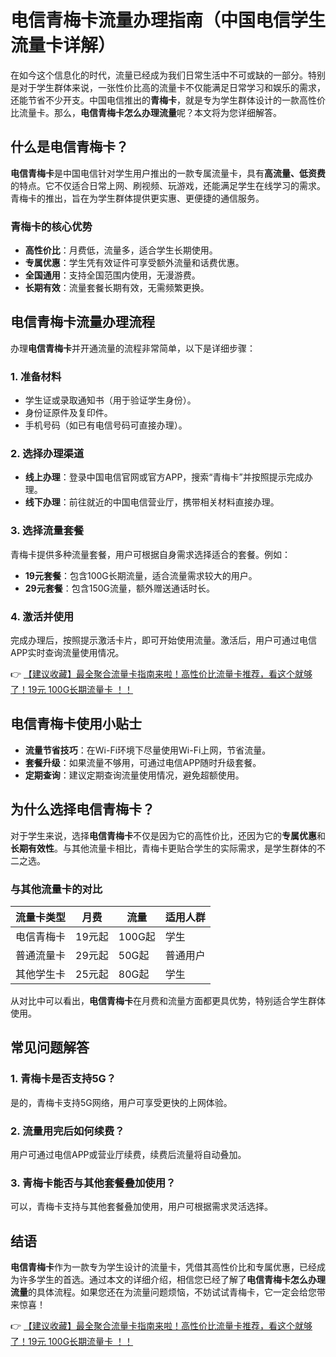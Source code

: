 # 电信青梅卡流量办理指南（中国电信学生流量卡详解）

在如今这个信息化的时代，流量已经成为我们日常生活中不可或缺的一部分。特别是对于学生群体来说，一张性价比高的流量卡不仅能满足日常学习和娱乐的需求，还能节省不少开支。中国电信推出的**青梅卡**，就是专为学生群体设计的一款高性价比流量卡。那么，**电信青梅卡怎么办理流量**呢？本文将为您详细解答。

## 什么是电信青梅卡？

**电信青梅卡**是中国电信针对学生用户推出的一款专属流量卡，具有**高流量、低资费**的特点。它不仅适合日常上网、刷视频、玩游戏，还能满足学生在线学习的需求。青梅卡的推出，旨在为学生群体提供更实惠、更便捷的通信服务。

### 青梅卡的核心优势

- **高性价比**：月费低，流量多，适合学生长期使用。
- **专属优惠**：学生凭有效证件可享受额外流量和话费优惠。
- **全国通用**：支持全国范围内使用，无漫游费。
- **长期有效**：流量套餐长期有效，无需频繁更换。

## 电信青梅卡流量办理流程

办理**电信青梅卡**并开通流量的流程非常简单，以下是详细步骤：

### 1. 准备材料

- 学生证或录取通知书（用于验证学生身份）。
- 身份证原件及复印件。
- 手机号码（如已有电信号码可直接办理）。

### 2. 选择办理渠道

- **线上办理**：登录中国电信官网或官方APP，搜索“青梅卡”并按照提示完成办理。
- **线下办理**：前往就近的中国电信营业厅，携带相关材料直接办理。

### 3. 选择流量套餐

青梅卡提供多种流量套餐，用户可根据自身需求选择适合的套餐。例如：
- **19元套餐**：包含100G长期流量，适合流量需求较大的用户。
- **29元套餐**：包含150G流量，额外赠送通话时长。

### 4. 激活并使用

完成办理后，按照提示激活卡片，即可开始使用流量。激活后，用户可通过电信APP实时查询流量使用情况。

👉 [【建议收藏】最全聚合流量卡指南来啦！高性价比流量卡推荐，看这个就够了！19元 100G长期流量卡 ！！](https://bit.ly/Liuliangka)

## 电信青梅卡使用小贴士

- **流量节省技巧**：在Wi-Fi环境下尽量使用Wi-Fi上网，节省流量。
- **套餐升级**：如果流量不够用，可通过电信APP随时升级套餐。
- **定期查询**：建议定期查询流量使用情况，避免超额使用。

## 为什么选择电信青梅卡？

对于学生来说，选择**电信青梅卡**不仅是因为它的高性价比，还因为它的**专属优惠**和**长期有效性**。与其他流量卡相比，青梅卡更贴合学生的实际需求，是学生群体的不二之选。

### 与其他流量卡的对比

| 流量卡类型 | 月费 | 流量 | 适用人群 |
|------------|------|------|----------|
| 电信青梅卡 | 19元起 | 100G起 | 学生 |
| 普通流量卡 | 29元起 | 50G起 | 普通用户 |
| 其他学生卡 | 25元起 | 80G起 | 学生 |

从对比中可以看出，**电信青梅卡**在月费和流量方面都更具优势，特别适合学生群体使用。

## 常见问题解答

### 1. 青梅卡是否支持5G？

是的，青梅卡支持5G网络，用户可享受更快的上网体验。

### 2. 流量用完后如何续费？

用户可通过电信APP或营业厅续费，续费后流量将自动叠加。

### 3. 青梅卡能否与其他套餐叠加使用？

可以，青梅卡支持与其他套餐叠加使用，用户可根据需求灵活选择。

## 结语

**电信青梅卡**作为一款专为学生设计的流量卡，凭借其高性价比和专属优惠，已经成为许多学生的首选。通过本文的详细介绍，相信您已经了解了**电信青梅卡怎么办理流量**的具体流程。如果您还在为流量问题烦恼，不妨试试青梅卡，它一定会给您带来惊喜！

👉 [【建议收藏】最全聚合流量卡指南来啦！高性价比流量卡推荐，看这个就够了！19元 100G长期流量卡 ！！](https://bit.ly/Liuliangka)